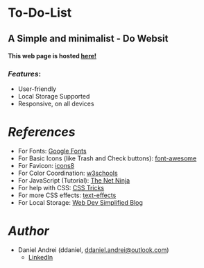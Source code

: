 # To-Do-List

## A Simple and minimalist - Do Websit

#### This web page is hosted [here!](https://ddaniel.ro)

### _Features_:

- User-friendly
- Local Storage Supported
- Responsive, on all devices

# _References_

- For Fonts: [Google Fonts](https://fonts.googleapis.com/css2?family=Work+Sans:wght@300&display=swap)
- For Basic Icons (like Trash and Check buttons): [font-awesome](https://fontawesome.com)
- For Favicon: [icons8](https://icons8.com/icons/)
- For Color Coordination: [w3schools](https://www.w3schools.com/colors/colors_mixer.asp?colorbottom=000000&colortop=FFFFFF)
- For JavaScript (Tutorial): [The Net Ninja](https://www.youtube.com/playlist?list=PL4cUxeGkcC9i9Ae2D9Ee1RvylH38dKuET)
- For help with CSS: [CSS Tricks](https://css-tricks.com/)
- For more CSS effects: [text-effects](https://speckyboy.com/underline-text-effects-css/)
- For Local Storage: [Web Dev Simplified Blog](https://blog.webdevsimplified.com/2020-08/cookies-localStorage-sessionStorage/)

<!-- ## *WEBSITE DEMO*

![Screenshot (771)](https://user-images.githubusercontent.com/61280281/99399713-0844b900-290c-11eb-8d7c-1199319b4a9e.png)

![Screenshot (772)](https://user-images.githubusercontent.com/61280281/99399731-0da20380-290c-11eb-8a59-e0a2e5f9b19f.png)

![Screenshot (773)](https://user-images.githubusercontent.com/61280281/99399728-0d096d00-290c-11eb-9ee5-59cc8358676c.png)

![Screenshot (774)](https://user-images.githubusercontent.com/61280281/99399723-0b3fa980-290c-11eb-8728-03d974be548d.png)-->

# _Author_

- Daniel Andrei (ddaniel, ddaniel.andrei@outlook.com)
  - [LinkedIn](https://www.linkedin.com/in/dnandrei/)
